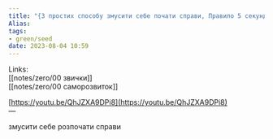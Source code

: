 ```yaml
---
title: "{3 простих способу змусити себе почати справи, Правило 5 секунд, Зейгарник ефект}"
Alias: 
tags:
- green/seed
date: 2023-08-04 10:59
---
```

Links:  
[[notes/zero/00 звички]]  
[[notes/zero/00 саморозвиток]]

[https://youtu.be/QhJZXA9DPi8](https://youtu.be/QhJZXA9DPi8)  
— 

змусити себе розпочати справи